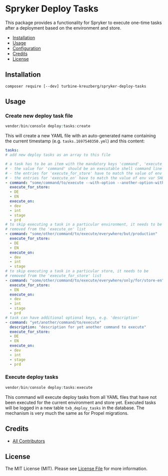 # Spryker Deploy Tasks

This package provides a functionality for Spryker to execute one-time tasks after a deployment based on the environment and store.  

* [Installation](#installation)
* [Usage](#usage)
* [Configuration](#configuration)
* [Credits](#credits)
* [License](#license)

## Installation

```
composer require [--dev] turbine-kreuzberg/spryker-deploy-tasks
```

## Usage

### Create new deploy task file

```php
vendor/bin/console deploy:tasks:create
```

This will create a new YAML file with an auto-generated name containing the current timestamp (e.g. `tasks.1697540350.yml`) and this content:
    
```yaml
tasks:
# add new deploy tasks as an array to this file

# a task has to be an item with the mandatory keys 'command', 'execute_for_store' and 'execute_on'
# - the value for 'command' should be an executable shell command line (multiple commands and options possible)
# - the entries for 'execute_for_store' have to match the value of env var APPLICATION_STORE
# - the entries for 'execute_on' have to match the value of env var SHOP_ENV (dev,int,stage,prd)
- command: "some/command/to/execute --with-option --another-option-with-value foo && some/other/command"
  execute_for_store:
  - DE
  - EN
  execute_on:
  - dev
  - int
  - stage
  - prd
# to skip executing a task in a particular environment, it needs to be
# removed from the 'execute_on' list
- command: "some/other/command/to/execute/everywhere/but/production"
  execute_for_store:
  - DE
  - EN
  execute_on:
  - dev
  - int
  - stage
# to skip executing a task in a particular store, it needs to be
# removed from the 'execute_for_store' list
- command: "some/other/command/to/execute/everywhere/only/for/store-en"
  execute_for_store:
  - EN
  execute_on:
  - dev
  - int
  - stage
  - prd
# task can have additional optional keys, e.g. 'description'
- command: "yet/another/command/to/execute"
  description: "description for yet another command to execute"
  execute_for_store:
  - DE
  - EN
  execute_on:
  - dev
  - int
  - stage
  - prd
```

### Execute deploy tasks

```php
vendor/bin/console deploy:tasks:execute
```

This command will execute deploy tasks from all YAML files that have not been executed for the current environment and store yet.
Executed tasks will be logged in a new table `txb_deploy_tasks` in the database. The mechanism is very much the same as for Propel migrations.

## Credits

- [All Contributors](../../../-/graphs/main)

## License

The MIT License (MIT). Please see [License File](LICENSE.md) for more information.
